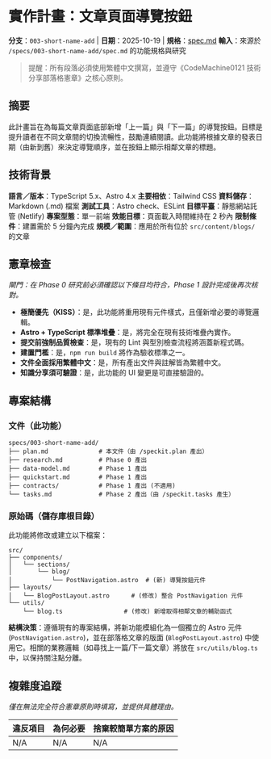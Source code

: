 # 實作計畫：文章頁面導覽按鈕

**分支**：`003-short-name-add` | **日期**：2025-10-19 | **規格**：[spec.md](./spec.md)
**輸入**：來源於 `/specs/003-short-name-add/spec.md` 的功能規格與研究

> 提醒：所有段落必須使用繁體中文撰寫，並遵守《CodeMachine0121 技術分享部落格憲章》之核心原則。

## 摘要

此計畫旨在為每篇文章頁面底部新增「上一篇」與「下一篇」的導覽按鈕。目標是提升讀者在不同文章間的切換流暢性，鼓勵連續閱讀。此功能將根據文章的發表日期（由新到舊）來決定導覽順序，並在按鈕上顯示相鄰文章的標題。

## 技術背景

**語言／版本**：TypeScript 5.x、Astro 4.x
**主要相依**：Tailwind CSS
**資料儲存**：Markdown (.md) 檔案
**測試工具**：Astro check、ESLint
**目標平臺**：靜態網站託管 (Netlify)
**專案型態**：單一前端
**效能目標**：頁面載入時間維持在 2 秒內
**限制條件**：建置需於 5 分鐘內完成
**規模／範圍**：應用於所有位於 `src/content/blogs/` 的文章

## 憲章檢查

*閘門：在 Phase 0 研究前必須確認以下條目均符合，Phase 1 設計完成後再次核對。*

- **極簡優先（KISS）**：是，此功能將重用現有元件樣式，且僅新增必要的導覽邏輯。
- **Astro + TypeScript 標準堆疊**：是，將完全在現有技術堆疊內實作。
- **提交前強制品質檢查**：是，現有的 Lint 與型別檢查流程將涵蓋新程式碼。
- **建置門檻**：是，`npm run build` 將作為驗收標準之一。
- **文件全面採用繁體中文**：是，所有產出文件與註解皆為繁體中文。
- **知識分享須可驗證**：是，此功能的 UI 變更是可直接驗證的。

## 專案結構

### 文件（此功能）

```
specs/003-short-name-add/
├── plan.md              # 本文件（由 /speckit.plan 產出）
├── research.md          # Phase 0 產出
├── data-model.md        # Phase 1 產出
├── quickstart.md        # Phase 1 產出
├── contracts/           # Phase 1 產出 (不適用)
└── tasks.md             # Phase 2 產出（由 /speckit.tasks 產生）
```

### 原始碼（儲存庫根目錄）

此功能將修改或建立以下檔案：

```
src/
├── components/
│   └── sections/
│       └── blog/
│           └── PostNavigation.astro  # (新) 導覽按鈕元件
├── layouts/
│   └── BlogPostLayout.astro      # (修改) 整合 PostNavigation 元件
└── utils/
    └── blog.ts                 # (修改) 新增取得相鄰文章的輔助函式
```

**結構決策**：遵循現有的專案結構，將新功能模組化為一個獨立的 Astro 元件 (`PostNavigation.astro`)，並在部落格文章的版面 (`BlogPostLayout.astro`) 中使用它。相關的業務邏輯（如尋找上一篇/下一篇文章）將放在 `src/utils/blog.ts` 中，以保持關注點分離。

## 複雜度追蹤

*僅在無法完全符合憲章原則時填寫，並提供具體理由。*

| 違反項目 | 為何必要 | 捨棄較簡單方案的原因 |
|----------|----------|----------------------|
| N/A      | N/A      | N/A                  |